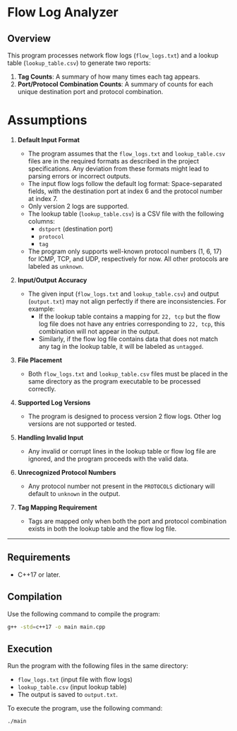 # Flow Log Analyzer

## Overview
This program processes network flow logs (`flow_logs.txt`) and a lookup table (`lookup_table.csv`) to generate two reports:
1. **Tag Counts**: A summary of how many times each tag appears.
2. **Port/Protocol Combination Counts**: A summary of counts for each unique destination port and protocol combination.

# Assumptions

1. **Default Input Format**  
   - The program assumes that the `flow_logs.txt` and `lookup_table.csv` files are in the required formats as described in the project specifications. Any deviation from these formats might lead to parsing errors or incorrect outputs.
   - The input flow logs follow the default log format: Space-separated fields, with the destination port at index 6 and the protocol number at index 7.
   - Only version 2 logs are supported.
   - The lookup table (`lookup_table.csv`) is a CSV file with the following columns:
     - `dstport` (destination port)
     - `protocol`
     - `tag`
   - The program only supports well-known protocol numbers (1, 6, 17) for ICMP, TCP, and UDP, respectively for now. All other protocols are labeled as `unknown`.

2. **Input/Output Accuracy**  
   - The given input (`flow_logs.txt` and `lookup_table.csv`) and output (`output.txt`) may not align perfectly if there are inconsistencies. For example:
     - If the lookup table contains a mapping for `22, tcp` but the flow log file does not have any entries corresponding to `22, tcp`, this combination will not appear in the output. 
     - Similarly, if the flow log file contains data that does not match any tag in the lookup table, it will be labeled as `untagged`.

3. **File Placement**  
   - Both `flow_logs.txt` and `lookup_table.csv` files must be placed in the same directory as the program executable to be processed correctly.

4. **Supported Log Versions**  
   - The program is designed to process version 2 flow logs. Other log versions are not supported or tested.

5. **Handling Invalid Input**  
   - Any invalid or corrupt lines in the lookup table or flow log file are ignored, and the program proceeds with the valid data.

6. **Unrecognized Protocol Numbers**  
   - Any protocol number not present in the `PROTOCOLS` dictionary will default to `unknown` in the output.

6. **Tag Mapping Requirement**  
   - Tags are mapped only when both the port and protocol combination exists in both the lookup table and the flow log file.

---

## Requirements
- C++17 or later.

## Compilation
Use the following command to compile the program:
```bash
g++ -std=c++17 -o main main.cpp
```

## Execution

Run the program with the following files in the same directory:

- `flow_logs.txt` (input file with flow logs)
- `lookup_table.csv` (input lookup table)
- The output is saved to `output.txt`.

To execute the program, use the following command:

```bash
./main
```
